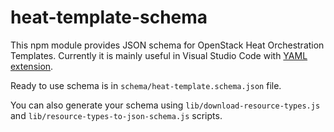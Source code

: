 
heat-template-schema
====================

This npm module provides JSON schema for OpenStack Heat Orchestration Templates.
Currently it is mainly useful in Visual Studio Code with [YAML extension](https://marketplace.visualstudio.com/items?itemName=adamvoss.yaml).

Ready to use schema is in `schema/heat-template.schema.json` file.

You can also generate your schema using `lib/download-resource-types.js` and `lib/resource-types-to-json-schema.js` scripts.
